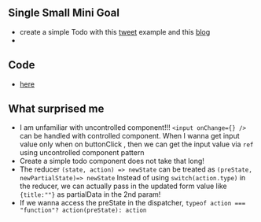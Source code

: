 ## Single Small Mini Goal
- create a simple Todo with this [tweet](https://twitter.com/DavidKPiano/status/1604870393084665856/photo/1) example and this [blog](https://www.builder.io/blog/use-reducer)
- 
## Code
- [here](https://codesandbox.io/s/winter-cookies-jhcmqe?file=/src/Counter3-1.js)
## What surprised me
- I am unfamiliar with uncontrolled component!!! `<input onChange={} />` can be handled with controlled component. When I wanna get input value only when on buttonClick , then we can get the input value via `ref` using uncontrolled component pattern
- Create a simple todo component does not take that long!
- The reducer `(state, action) => newState` can be treated as `(preState, newPartialState)=> newState` Instead of using `switch(action.type)` in the reducer, we can actually pass in the updated form value like `{title:""}` as partialData in the 2nd param!
- If we wanna access the preState in the dispatcher, `typeof action === "function"? action(preState): action`